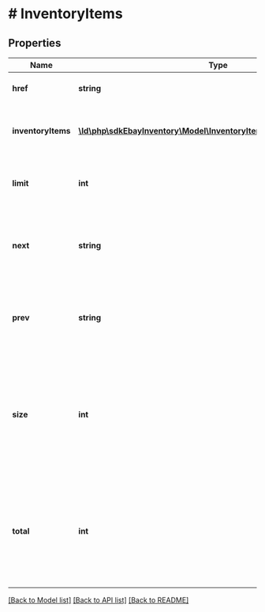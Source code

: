 # # InventoryItems

## Properties

Name | Type | Description | Notes
------------ | ------------- | ------------- | -------------
**href** | **string** | This is the URL to the current page of inventory items. | [optional]
**inventoryItems** | [**\ld\php\sdkEbayInventory\Model\InventoryItemWithSkuLocaleGroupid[]**](InventoryItemWithSkuLocaleGroupid.md) | This container is an array of one or more inventory items, with detailed information on each inventory item. | [optional]
**limit** | **int** | This integer value is the number of inventory items that will be displayed on each results page. | [optional]
**next** | **string** | This is the URL to the next page of inventory items. This field will only be returned if there are additional inventory items to view. | [optional]
**prev** | **string** | This is the URL to the previous page of inventory items. This field will only be returned if there are previous inventory items to view. | [optional]
**size** | **int** | This integer value indicates the total number of pages of results that are available. This number will depend on the total number of inventory items available for viewing, and on the &lt;strong&gt;limit&lt;/strong&gt; value. | [optional]
**total** | **int** | This integer value is the total number of inventory items that exist for the seller&#39;s account. Based on this number and on the &lt;strong&gt;limit&lt;/strong&gt; value, the seller may have to toggle through multiple pages to view all inventory items. | [optional]

[[Back to Model list]](../../README.md#models) [[Back to API list]](../../README.md#endpoints) [[Back to README]](../../README.md)
